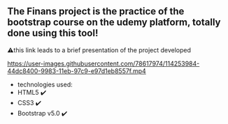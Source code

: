 ##  The Finans project is the practice of the bootstrap course on the udemy platform, totally done using this tool!

⚠️this link leads to a brief presentation of the project developed


https://user-images.githubusercontent.com/78617974/114253984-44dc8400-9983-11eb-97c9-e97d1eb8557f.mp4


- technologies used:
- HTML5 ✔️
- CSS3 ✔️
- Bootstrap v5.0 ✔️

